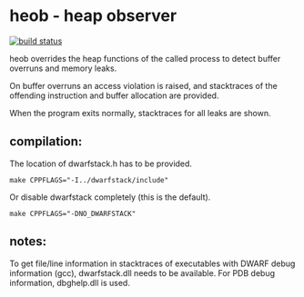 heob - heap observer
====================

[![build status](https://ci.appveyor.com/api/projects/status/github/ssbssa/heob?branch=master&svg=true)](https://ci.appveyor.com/project/ssbssa/heob/branch/master)

heob overrides the heap functions of the called process to detect
buffer overruns and memory leaks.

On buffer overruns an access violation is raised, and stacktraces
of the offending instruction and buffer allocation are provided.

When the program exits normally, stacktraces for all leaks are shown.


compilation:
------------
The location of dwarfstack.h has to be provided.

    make CPPFLAGS="-I../dwarfstack/include"

Or disable dwarfstack completely (this is the default).

    make CPPFLAGS="-DNO_DWARFSTACK"


notes:
------
To get file/line information in stacktraces of executables with
DWARF debug information (gcc), dwarfstack.dll needs to be available.
For PDB debug information, dbghelp.dll is used.
